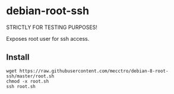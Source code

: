 # debian-root-ssh
STRICTLY FOR TESTING PURPOSES!

Exposes root user for ssh access.

Install
-----
    wget https://raw.githubusercontent.com/mecctro/debian-8-root-ssh/master/root.sh
    chmod -x root.sh
    ssh root.sh
